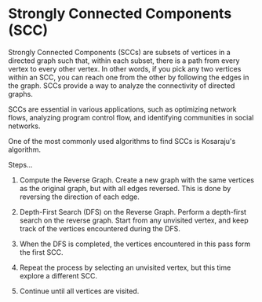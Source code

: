 # Strongly Connected Components (SCC)

Strongly Connected Components (SCCs) are subsets of vertices in a directed graph such that, within each subset, there is a path from every vertex to every other vertex. In other words, if you pick any two vertices within an SCC, you can reach one from the other by following the edges in the graph. SCCs provide a way to analyze the connectivity of directed graphs.

SCCs are essential in various applications, such as optimizing network flows, analyzing program control flow, and identifying communities in social networks.

One of the most commonly used algorithms to find SCCs is Kosaraju's algorithm.

Steps…

1. Compute the Reverse Graph. Create a new graph with the same vertices as the original graph, but with all edges reversed. This is done by reversing the direction of each edge.

2. Depth-First Search (DFS) on the Reverse Graph. Perform a depth-first search on the reverse graph. Start from any unvisited vertex, and keep track of the vertices encountered during the DFS.

3. When the DFS is completed, the vertices encountered in this pass form the first SCC.

4. Repeat the process by selecting an unvisited vertex, but this time explore a different SCC.

5. Continue until all vertices are visited.
